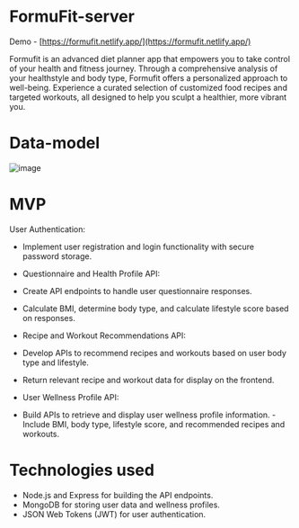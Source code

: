# FormuFit-server

Demo - [https://formufit.netlify.app/](https://formufit.netlify.app/)

Formufit is an advanced diet planner app that empowers you to take control of your health and fitness journey. Through a comprehensive analysis of your healthstyle and body type, Formufit offers a personalized approach to well-being. Experience a curated selection of customized food recipes and targeted workouts, all designed to help you sculpt a healthier, more vibrant you. 
# Data-model

![image](https://github.com/reshmanidhish/formufit-server/assets/43141343/b2c4e955-e116-4131-a992-425b9c0ca445)
# MVP
User Authentication:

 - Implement user registration and login functionality with secure password storage.
- Questionnaire and Health Profile API:

- Create API endpoints to handle user questionnaire responses.
- Calculate BMI, determine body type, and calculate lifestyle score based on responses.
- Recipe and Workout Recommendations API:

- Develop APIs to recommend recipes and workouts based on user body type and lifestyle.
- Return relevant recipe and workout data for display on the frontend.
- User Wellness Profile API:

- Build APIs to retrieve and display user wellness profile information.
-Include BMI, body type, lifestyle score, and recommended recipes and workouts.

# Technologies used
- Node.js and Express for building the API endpoints.
- MongoDB for storing user data and wellness profiles.
- JSON Web Tokens (JWT) for user authentication.







